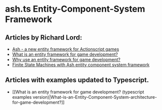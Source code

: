 # ash.ts Entity-Component-System Framework

## Articles by Richard Lord:
- [Ash - a new entity framework for Actionscript games][intro]
- [What is an entity framework for game development?][what]
- [Why use an entity framework for game development?][why]
- [Finite State Machines with Ash entity component system framework][fsm]

[intro]: https://www.richardlord.net/blog/ecs/introducing-ash.html
[what]: https://www.richardlord.net/blog/ecs/what-is-an-entity-framework.html
[why]: https://www.richardlord.net/blog/ecs/why-use-an-entity-framework.html
[fsm]: https://www.richardlord.net/blog/ecs/finite-state-machines-with-ash.html

## Articles with examples updated to Typescript.
- [[What is an entity framework for game development? (typescript examples version)|What-is-an-Entity-Component-System-architecture-for-game-development?]]

